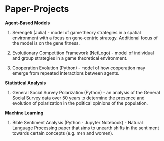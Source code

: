 # Paper-Projects

**Agent-Based Models**

1. Serengeti (Julia) - model of game theory strategies in a spatial environment with a focus on gene-centric strategy. Additional focus of the model is on the gene fitness.

2. Evolutionary Competition Framework (NetLogo) - model of individual and group strategies in a game theoretical environment.

3. Cooperation Evolution (Python) - model of how cooperation may emerge from repeated interactions between agents.

**Statistical Analysis**

1. General Social Survey Polarization (Python) - an analysis of the General Social Survey data over 50 years to determine the presence and evolution of polarization in the political opinions of the population.

**Machine Learning**

1. Bible Sentiment Analysis (Python - Jupyter Notebook) - Natural Language Processing paper that aims to unearth shifts in the sentiment towards certain concepts (e.g. men and women).
